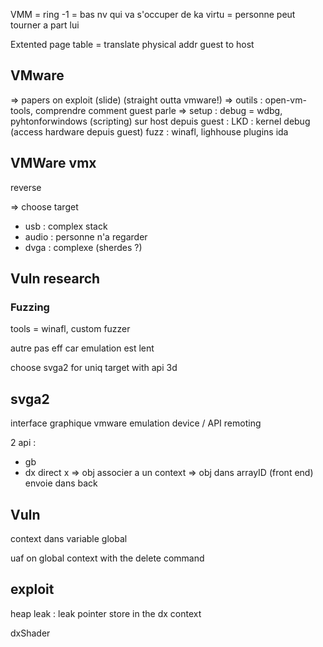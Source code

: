 
VMM = ring -1 = bas nv qui va s'occuper de ka virtu = personne peut tourner a part lui

Extented page table = translate physical addr guest to host

## VMware

=> papers on exploit (slide) (straight outta vmware!)
=> outils : open-vm-tools,  comprendre comment guest parle
=> setup : debug = wdbg, pyhtonforwindows (scripting) sur host 
								depuis guest : LKD : kernel debug (access hardware depuis guest)
								fuzz : winafl, lighhouse plugins ida

## VMWare vmx

reverse

=> choose target
 - usb : complex stack
 - audio : personne n'a regarder
 - dvga : complexe (sherdes ?)

## Vuln research

### Fuzzing

tools = winafl, custom fuzzer

autre
pas eff car emulation est lent

choose svga2 for uniq target with api 3d

## svga2

interface graphique vmware
emulation device / API remoting

2 api : 
- gb
- dx direct x => obj associer a un context => obj dans arrayID (front end)
envoie dans back

## Vuln

context dans variable global

uaf on global context with the delete command

## exploit

heap leak : leak pointer store in the dx context

dxShader


